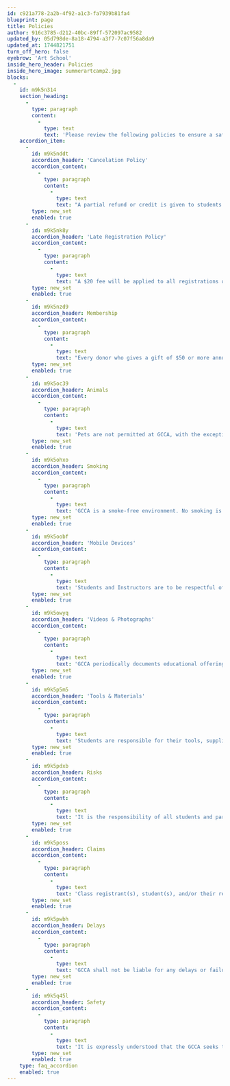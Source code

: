 ```yaml
---
id: c921a778-2a2b-4f92-a1c3-fa7939b81fa4
blueprint: page
title: Policies
author: 916c3785-d212-40bc-89ff-572097ac9582
updated_by: 05d798de-8a18-4794-a3f7-7c07f56a8da9
updated_at: 1744821751
turn_off_hero: false
eyebrow: 'Art School'
inside_hero_header: Policies
inside_hero_image: summerartcamp2.jpg
blocks:
  -
    id: m9k5n314
    section_heading:
      -
        type: paragraph
        content:
          -
            type: text
            text: 'Please review the following policies to ensure a safe, respectful, and enjoyable experience for all who participate in GCCA programs and events.'
    accordion_item:
      -
        id: m9k5nddt
        accordion_header: 'Cancelation Policy'
        accordion_content:
          -
            type: paragraph
            content:
              -
                type: text
                text: "A partial refund or credit is given to students who cancel 10 days or more prior to the class start date.\_ A cancellation fee of $30 will be applied to cancellations. If a student cancels enrollment within 10 days of the first class no refund or credit will be given. If a class is cancelled due to insufficient enrollment, registrants will be notified by email or phone within 24 – 48 hours of the first class. By giving your phone number when signing up for classes you are consenting to recieve SMS messages in which data rates may apply. You are able to opt out at anytime. Frequency of messages varies based on the needs of GCCA to communicate to registrants. Registrants will be given the opportunity to transfer to another class or issued a refund. Refunds will include the total cost of the course fee, including materials and studio fees (if applicable)."
        type: new_set
        enabled: true
      -
        id: m9k5nk8y
        accordion_header: 'Late Registration Policy'
        accordion_content:
          -
            type: paragraph
            content:
              -
                type: text
                text: "A $20 fee will be applied to all registrations occurring after the posted registration closing date.\_ All late registrations will have to be processed by GCCA Art School Administration and are accommodated at the sole discretion at GCCA Art School Administration."
        type: new_set
        enabled: true
      -
        id: m9k5nzd9
        accordion_header: Membership
        accordion_content:
          -
            type: paragraph
            content:
              -
                type: text
                text: "Every donor who gives a gift of $50 or more annually becomes a member of GCCA for the current calendar year. There is no longer a separate membership fee. GCCA members receive the benefit of advance registration and discount codes for classes, workshops, and summer camps. Visit the GCCA Membershipship page to learn more and become a member to receive member benefits.\_"
        type: new_set
        enabled: true
      -
        id: m9k5oc39
        accordion_header: Animals
        accordion_content:
          -
            type: paragraph
            content:
              -
                type: text
                text: 'Pets are not permitted at GCCA, with the exception of authorized pet therapy and assistance dogs, in compliance with the Americans with Disabilities Act (ADA).'
        type: new_set
        enabled: true
      -
        id: m9k5ohxo
        accordion_header: Smoking
        accordion_content:
          -
            type: paragraph
            content:
              -
                type: text
                text: 'GCCA is a smoke-free environment. No smoking is allowed on the premises.'
        type: new_set
        enabled: true
      -
        id: m9k5oobf
        accordion_header: 'Mobile Devices'
        accordion_content:
          -
            type: paragraph
            content:
              -
                type: text
                text: 'Students and Instructors are to be respectful of others by turning their cell phones to vibrate, or off, during class time. If anyone (Student or Instructor) must take a call during class time, please step out of the classroom to do so.'
        type: new_set
        enabled: true
      -
        id: m9k5owyq
        accordion_header: 'Videos & Photographs'
        accordion_content:
          -
            type: paragraph
            content:
              -
                type: text
                text: 'GCCA periodically documents educational offerings and events for promotional purposes. Registration in a course or attendance at an event includes permission to photograph or videotape students and/or their artwork and to use the image in publicity materials unless students and/or attendees specifically request otherwise.'
        type: new_set
        enabled: true
      -
        id: m9k5p5m5
        accordion_header: 'Tools & Materials'
        accordion_content:
          -
            type: paragraph
            content:
              -
                type: text
                text: 'Students are responsible for their tools, supplies and any other possessions that may be brought to any classes or workshops at the GCCA or left on GCCA’s premises. GCCA is not responsible for any items that are lost, stolen, or damaged as a result of any student’s participation in any class, workshop or course at the GCCA or activities related thereto.'
        type: new_set
        enabled: true
      -
        id: m9k5pdxb
        accordion_header: Risks
        accordion_content:
          -
            type: paragraph
            content:
              -
                type: text
                text: 'It is the responsibility of all students and parents to know their sensitivities, allegories, or propensity for reaction to any materials, allergens, environmental conditions, or other substances. GCCA shall provide information regarding the materials and/or conditions for classes or workshops at the GCCA. It is expressly agreed to and understood that, by each student’s participation in a course or workshop at the GCCA that the student agrees to and assumes all of the risks associate with his/her participation in the corresponding class activities, including, but not limited to, the risks associated with physical injury, illness (including COVID-10 infection), property damage or loss, and/or any other risks, damages, or losses that may occur as a result of the student’s participation in a class, workshop, or course.'
        type: new_set
        enabled: true
      -
        id: m9k5poss
        accordion_header: Claims
        accordion_content:
          -
            type: paragraph
            content:
              -
                type: text
                text: 'Class registrant(s), student(s), and/or their respective agents, successor(s), assign(s), and/or heir(s), shall, to the fullest extent possible indemnify and hold harmless the GCCA and its agents, directors, board members, employees, or servants, whether paid or volunteer, against any and all claims, liabilities, damages, costs, fees, including attorney’s fees, or monetary obligations that arise out of or are connected in any way with a party’s participation in any class, workshop, and/or course provided by, sponsored, or hosted by the GCCA, regardless of the location of said class, workshop, or course.'
        type: new_set
        enabled: true
      -
        id: m9k5pwbh
        accordion_header: Delays
        accordion_content:
          -
            type: paragraph
            content:
              -
                type: text
                text: 'GCCA shall not be liable for any delays or failures in performance resulting from any Majeure Force,” which shall include, without limitation, acts of God, labor or employment strikes, shortages, lockouts, or other labor disturbances; fires; floods, tornadoes, earthquakes, or other natural disasters; epidemics or pandemics; quarantines; governmental lockdowns; war or acts of war (whether war be declared or not); acts of terrorism; riots, civil unrest, or commotion; data breaches or other cybersecurity events, or other events beyond the reasonable control of the GCCA.'
        type: new_set
        enabled: true
      -
        id: m9k5q45l
        accordion_header: Safety
        accordion_content:
          -
            type: paragraph
            content:
              -
                type: text
                text: 'It is expressly understood that the GCCA seeks to provide a positive experience for all class registrants, students, participations, or their respective parent(s) as applicable. Therefore, each class registrants, students, participants, or, as applicable, their respective parent(s) agrees to abide by the safety precautions, protocols, and/or instructions provided by the GCCA; the instructors for each class, workshop, or course; industry standards and/or instruction information or protocols provided by any manufacturer or distributor of any materials used in a class, workshop or course at the GCCA; which shall include, but is not limited to, the exercise of reasonable care (the “Safety Protocols”). In the event that a class registrant, student, participant, or their respective parent(s) fails to abide by the Safety Protocols or takes any actions that jeopardize the safety of any of instructor, student or class participant, or any of the GCCA’s agents, directors, board members, employees, or servants, whether paid or volunteer, the GCCA may, in its sole discretion, remove the individual or individuals committing any such acts immediately. The GCCA shall not be liable to any class registrants, students, participants, or their respective parent(s) for its decision to exercise the rights and/or authority outlined in this section.'
        type: new_set
        enabled: true
    type: faq_accordion
    enabled: true
---
```

